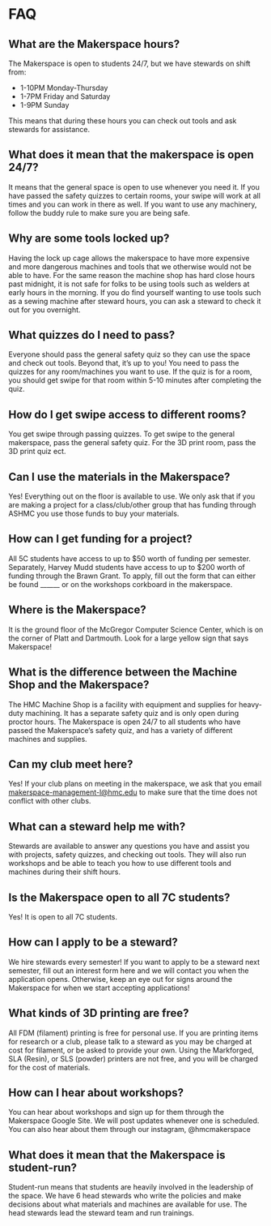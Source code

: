# FAQ

## What are the Makerspace hours?

The Makerspace is open to students 24/7, but we have stewards on shift from:

- 1-10PM Monday-Thursday
- 1-7PM Friday and Saturday
- 1-9PM Sunday

This means that during these hours you can check out tools and ask stewards for assistance.

## What does it mean that the makerspace is open 24/7?

It means that the general space is open to use whenever you need it. If you have passed the safety quizzes to certain rooms, your swipe will work at all times and you can work in there as well. If you want to use any machinery, follow the buddy rule to make sure you are being safe.

## Why are some tools locked up?

Having the lock up cage allows the makerspace to have more expensive and more dangerous machines and tools that we otherwise would not be able to have. For the same reason the machine shop has hard close hours past midnight, it is not safe for folks to be using tools such as welders at early hours in the morning. If you do find yourself wanting to use tools such as a sewing machine after steward hours, you can ask a steward to check it out for you overnight. 

## What quizzes do I need to pass?

Everyone should pass the general safety quiz so they can use the space and check out tools. Beyond that, it’s up to you! You need to pass the quizzes for any room/machines you want to use. If the quiz is for a room, you should get swipe for that room within 5-10 minutes after completing the quiz. 

## How do I get swipe access to different rooms? 

You get swipe through passing quizzes. To get swipe to the general makerspace, pass the general safety quiz. For the 3D print room, pass the 3D print quiz ect. 

## Can I use the materials in the Makerspace?

Yes! Everything out on the floor is available to use. We only ask that if you are making a project for a class/club/other group that has funding through ASHMC you use those funds to buy your materials.

## How can I get funding for a project?

All 5C students have access to up to $50 worth of funding per semester. Separately, Harvey Mudd students have access to up to $200 worth of funding through the Brawn Grant. To apply, fill out the form that can either be found ______ or on the workshops corkboard in the makerspace. 

## Where is the Makerspace?

It is the ground floor of the McGregor Computer Science Center, which is on the corner of Platt and Dartmouth. Look for a large yellow sign that says Makerspace!

## What is the difference between the Machine Shop and the Makerspace?

The HMC Machine Shop is a facility with equipment and supplies for heavy-duty machining. It has a separate safety quiz and is only open during proctor hours. The Makerspace is open 24/7 to all students who have passed the Makerspace’s safety quiz, and has a variety of different machines and supplies.

## Can my club meet here?

Yes! If your club plans on meeting in the makerspace, we ask that you email makerspace-management-l@hmc.edu to make sure that the time does not conflict with other clubs. 

## What can a steward help me with?

Stewards are available to answer any questions you have and assist you with projects, safety quizzes, and checking out tools. They will also run workshops and be able to teach you how to use different tools and machines during their shift hours. 

## Is the Makerspace open to all 7C students?

Yes! It is open to all 7C students.

## How can I apply to be a steward?

We hire stewards every semester! If you want to apply to be a steward next semester, fill out an interest form here and we will contact you when the application opens. Otherwise, keep an eye out for signs around the Makerspace for when we start accepting applications!  

## What kinds of 3D printing are free?

All FDM (filament) printing is free for personal use. If you are printing items for research or a club, please talk to a steward as you may be charged at cost for filament, or be asked to provide your own. Using the Markforged, SLA (Resin), or SLS (powder) printers are not free, and you will be charged for the cost of materials. 

## How can I hear about workshops?

You can hear about workshops and sign up for them through the Makerspace Google Site. We will post updates whenever one is scheduled. You can also hear about them through our instagram, @hmcmakerspace

## What does it mean that the Makerspace is student-run?

Student-run means that students are heavily involved in the leadership of the space. We have 6 head stewards who write the policies and make decisions about what materials and machines are available for use. The head stewards lead the steward team and run trainings.